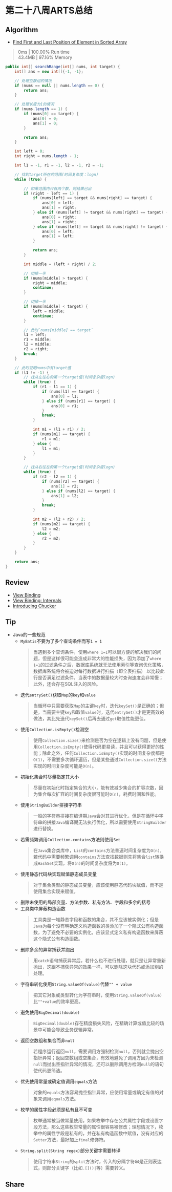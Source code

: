 # 第二十八周ARTS总结
## Algorithm
- [Find First and Last Position of Element in Sorted Array](https://leetcode.com/problems/find-first-and-last-position-of-element-in-sorted-array/)
> 0ms | 100.00% Run time  
> 43.4MB | 97.16% Memory
```java
public int[] searchRange(int[] nums, int target) {
    int[] ans = new int[]{-1, -1};

    // 处理空数组的情况
    if (nums == null || nums.length == 0) {
        return ans;
    }

    // 处理长度为1的情况
    if (nums.length == 1) {
        if (nums[0] == target) {
            ans[0] = 0;
            ans[1] = 0;
        }

        return ans;
    }

    int left = 0;
    int right = nums.length - 1;

    int l1 = -1, r1 = -1, l2 = -1, r2 = -1;

    // 找到target所在的范围(时间复杂度：logn)
    while (true) {

        // 如果范围内只有两个数，则结果已出
        if (right - left == 1) {
            if (nums[left] == target && nums[right] == target) {
                ans[0] = left;
                ans[1] = right;
            } else if (nums[left] != target && nums[right] == target) {
                ans[0] = right;
                ans[1] = right;
            } else if (nums[left] == target && nums[right] != target) {
                ans[0] = left;
                ans[1] = left;
            }

            return ans;
        }

        int middle = (left + right) / 2;

        // 切掉一半
        if (nums[middle] > target) {
            right = middle;
            continue;
        }

        // 切掉一半
        if (nums[middle] < target) {
            left = middle;
            continue;
        }

        // 此时`nums[middle] == target`
        l1 = left;
        r1 = middle;
        l2 = middle;
        r2 = right;
        break;
    }

    // 此时证明nums中有target值
    if (l1 != -1) {
        // 找从左往右的第一个target值(时间复杂度logn)
        while (true) {
            if (r1 - l1 == 1) {
                if (nums[l1] == target) {
                    ans[0] = l1;
                } else if (nums[r1] == target) {
                    ans[0] = r1;
                }
                break;
            }

            int m1 = (l1 + r1) / 2;
            if (nums[m1] == target) {
                r1 = m1;
            } else {
                l1 = m1;
            }
        }

        // 找从右往左的第一个target值(时间复杂度logn)
        while (true) {
            if (r2 - l2 == 1) {
                if (nums[r2] == target) {
                    ans[1] = r2;
                } else if (nums[l2] == target) {
                    ans[1] = l2;
                }
                break;
            }

            int m2 = (l2 + r2) / 2;
            if (nums[m2] == target) {
                l2 = m2;
            } else {
                r2 = m2;
            }
        }
    }

    return ans;
}
```

## Review
- [View Binding](https://developer.android.com/topic/libraries/view-binding)
- [View Binding: Internals](https://blog.stylingandroid.com/view-binding-internals/)  
- [Introducing Chucker](https://proandroiddev.com/introducing-chucker-18f13a51b35d)

## Tip
+ Java的一些规范
    + `MyBatis`不要为了多个查询条件而写`1 = 1`
        > 当遇到多个查询条件，使用`where 1=1`可以很方便的解决我们的问题，但是这样很可能会造成非常大的性能损失，因为添加了`where 1=1`的过滤条件之后，数据库系统就无法使用索引等查询优化策略，数据库系统将会被迫对每行数据进行扫描（即全表扫描） 以比较此行是否满足过滤条件，当表中的数据量较大时查询速度会非常慢；此外，还会存在SQL注入的风险。
    + 迭代`entrySet()`获取`Map`的`key`和`value`
        > 当循环中只需要获取`Map`的主键`key`时，迭代`keySet()`是正确的；但是，当需要主键`key`和取值`value`时，迭代`entrySet()`才是更高效的做法，其比先迭代`keySet()`后再去通过`get`取值性能更佳。
    + 使用`Collection.isEmpty()`检测空
        > 使用`Collection.size()`来检测是否为空在逻辑上没有问题，但是使用`Collection.isEmpty()`使得代码更易读，并且可以获得更好的性能；除此之外，任何`Collection.isEmpty()`实现的时间复杂度都是`O(1)`，不需要多次循环遍历，但是某些通过`Collection.size()`方法实现的时间复杂度可能是`O(n)`。
    + 初始化集合时尽量指定其大小
        > 尽量在初始化时指定集合的大小，能有效减少集合的扩容次数，因为集合每次扩容的时间复杂度很可能时`O(n)`，耗费时间和性能。
    + 使用`StringBuilder`拼接字符串
        > 一般的字符串拼接在编译期`Java`会对其进行优化，但是在循环中字符串的拼接`Java`编译期无法执行优化，所以需要使用`StringBuilder`进行替换。
    + 若需频繁调用`Collection.contains`方法则使用`Set`
        > 在`Java`集合类库中，`List`的`contains`方法普遍时间复杂度为`O(n)`，若代码中需要频繁调用`contains`方法查找数据则先将集合`list`转换成`HashSet`实现，将`O(n)`的时间复杂度将为`O(1)`。
    + 使用静态代码块实现赋值静态成员变量
        > 对于集合类型的静态成员变量，应该使用静态代码块赋值，而不是使用集合实现来赋值。
    + 删除未使用的局部变量、方法参数、私有方法、字段和多余的括号
    + 工具类中屏蔽构造函数
        > 工具类是一堆静态字段和函数的集合，其不应该被实例化；但是`Java`为每个没有明确定义构造函数的类添加了一个隐式公有构造函数，为了避免不必要的实例化，应该显式定义私有构造函数来屏蔽这个隐式公有构造函数。
    + 删除多余的异常捕获并跑出
        > 用`catch`语句捕获异常后，若什么也不进行处理，就只是让异常重新抛出，这跟不捕获异常的效果一样，可以删除这块代码或添加别的处理。
    + 字符串转化使用`String.valueOf(value)`代替`"" + value`
        > 把其它对象或类型转化为字符串时，使用`String.valueOf(value)`比`""+value`的效率更高。
    + 避免使用`BigDecimal(double)`
        > `BigDecimal(double)`存在精度损失风险，在精确计算或值比较的场景中可能会导致业务逻辑异常。
    + 返回空数组和集合而非`null`
        > 若程序运行返回`null`，需要调用方强制检测`null`，否则就会抛出空指针异常；返回空数组或空集合，有效地避免了调用方因为未检测`null`而抛出空指针异常的情况，还可以删除调用方检测`null`的语句使代码更简洁。
    + 优先使用常量或确定值调用`equals`方法
        > 对象的`equals`方法容易抛空指针异常，应使用常量或确定有值的对象来调用`equals`方法。
    + 枚举的属性字段必须是私有且不可变
        > 枚举通常被当做常量使用，如果枚举中存在公共属性字段或设置字段方法，那么这些枚举常量的属性很容易被修改；理想情况下，枚举中的属性字段是私有的，并在私有构造函数中赋值，没有对应的`Setter`方法，最好加上`final`修饰符。
    + `String.split(String regex)`部分关键字需要转译
        > 使用字符串`String`的`split`方法时，传入的分隔字符串是正则表达式，则部分关键字（比如`.[]()|`等）需要转义。
## Share